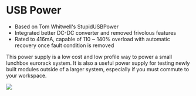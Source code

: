 # USB Power

* Based on Tom Whitwell's StupidUSBPower
* Integrated better DC-DC converter and removed frivolous features
* Rated to 416mA, capable of 110 ~ 140% overload with automatic recovery once fault condition is removed

This power supply is a low cost and low profile way to power a small lunchbox eurorack system. It is also a useful power supply for testing newly built modules outside of a larger system, especially if you must commute to your workspace.

![](https://modularaddict.com/media/catalog/product/cache/1/image/1100x1100/9df78eab33525d08d6e5fb8d27136e95/m/a/max-usbpow-pcb.jpg)
